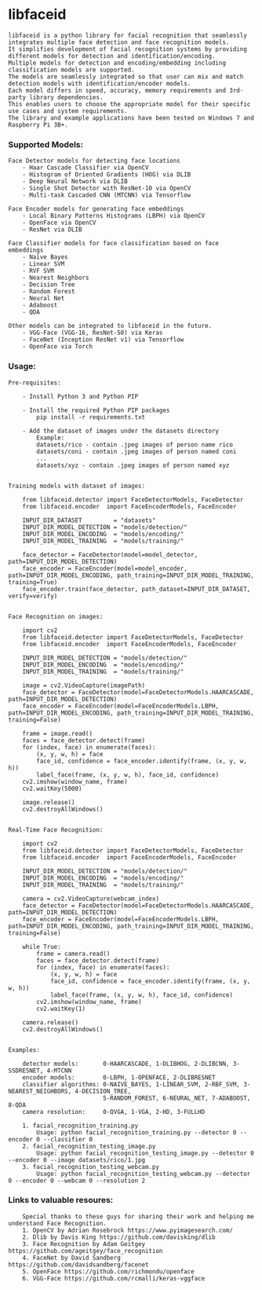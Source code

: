 # libfaceid

    libfaceid is a python library for facial recognition that seamlessly integrates multiple face detection and face recognition models.
    It simplifies development of facial recognition systems by providing different models for detection and identification/encoding.
    Multiple models for detection and encoding/embedding including classification models are supported.
    The models are seamlessly integrated so that user can mix and match detection models with identification/encoder models.
    Each model differs in speed, accuracy, memory requirements and 3rd-party library dependencies.
    This enables users to choose the appropriate model for their specific use cases and system requirements.
    The library and example applications have been tested on Windows 7 and Raspberry Pi 3B+.


### Supported Models:

    Face Detector models for detecting face locations
        - Haar Cascade Classifier via OpenCV
        - Histogram of Oriented Gradients (HOG) via DLIB
        - Deep Neural Network via DLIB 
        - Single Shot Detector with ResNet-10 via OpenCV
        - Multi-task Cascaded CNN (MTCNN) via Tensorflow

    Face Encoder models for generating face embeddings
        - Local Binary Patterns Histograms (LBPH) via OpenCV
        - OpenFace via OpenCV
        - ResNet via DLIB

    Face Classifier models for face classification based on face embeddings
        - Naïve Bayes
        - Linear SVM
        - RVF SVM
        - Nearest Neighbors
        - Decision Tree
        - Random Forest
        - Neural Net
        - Adaboost
        - QDA
        
    Other models can be integrated to libfaceid in the future.
        - VGG-Face (VGG-16, ResNet-50) via Keras
        - FaceNet (Inception ResNet v1) via Tensorflow
        - OpenFace via Torch


### Usage:

    Pre-requisites:

        - Install Python 3 and Python PIP

        - Install the required Python PIP packages 
            pip install -r requirements.txt

        - Add the dataset of images under the datasets directory
            Example:
            datasets/rico - contain .jpeg images of person name rico
            datasets/coni - contain .jpeg images of person named coni 
            ...
            datasets/xyz - contain .jpeg images of person named xyz 


    Training models with dataset of images:

        from libfaceid.detector import FaceDetectorModels, FaceDetector
        from libfaceid.encoder  import FaceEncoderModels, FaceEncoder

        INPUT_DIR_DATASET         = "datasets"
        INPUT_DIR_MODEL_DETECTION = "models/detection/"
        INPUT_DIR_MODEL_ENCODING  = "models/encoding/"
        INPUT_DIR_MODEL_TRAINING  = "models/training/"

        face_detector = FaceDetector(model=model_detector, path=INPUT_DIR_MODEL_DETECTION)
        face_encoder = FaceEncoder(model=model_encoder, path=INPUT_DIR_MODEL_ENCODING, path_training=INPUT_DIR_MODEL_TRAINING, training=True)
        face_encoder.train(face_detector, path_dataset=INPUT_DIR_DATASET, verify=verify)


    Face Recognition on images:

        import cv2
        from libfaceid.detector import FaceDetectorModels, FaceDetector
        from libfaceid.encoder  import FaceEncoderModels, FaceEncoder

        INPUT_DIR_MODEL_DETECTION = "models/detection/"
        INPUT_DIR_MODEL_ENCODING  = "models/encoding/"
        INPUT_DIR_MODEL_TRAINING  = "models/training/"

        image = cv2.VideoCapture(imagePath)
        face_detector = FaceDetector(model=FaceDetectorModels.HAARCASCADE, path=INPUT_DIR_MODEL_DETECTION)
        face_encoder = FaceEncoder(model=FaceEncoderModels.LBPH, path=INPUT_DIR_MODEL_ENCODING, path_training=INPUT_DIR_MODEL_TRAINING, training=False)

        frame = image.read()
        faces = face_detector.detect(frame)
        for (index, face) in enumerate(faces):
            (x, y, w, h) = face
            face_id, confidence = face_encoder.identify(frame, (x, y, w, h))
            label_face(frame, (x, y, w, h), face_id, confidence)
        cv2.imshow(window_name, frame)
        cv2.waitKey(5000)

        image.release()
        cv2.destroyAllWindows()


    Real-Time Face Recognition:

        import cv2
        from libfaceid.detector import FaceDetectorModels, FaceDetector
        from libfaceid.encoder  import FaceEncoderModels, FaceEncoder

        INPUT_DIR_MODEL_DETECTION = "models/detection/"
        INPUT_DIR_MODEL_ENCODING  = "models/encoding/"
        INPUT_DIR_MODEL_TRAINING  = "models/training/"

        camera = cv2.VideoCapture(webcam_index)
        face_detector = FaceDetector(model=FaceDetectorModels.HAARCASCADE, path=INPUT_DIR_MODEL_DETECTION)
        face_encoder = FaceEncoder(model=FaceEncoderModels.LBPH, path=INPUT_DIR_MODEL_ENCODING, path_training=INPUT_DIR_MODEL_TRAINING, training=False)

        while True:
            frame = camera.read()
            faces = face_detector.detect(frame)
            for (index, face) in enumerate(faces):
                (x, y, w, h) = face
                face_id, confidence = face_encoder.identify(frame, (x, y, w, h))
                label_face(frame, (x, y, w, h), face_id, confidence)
            cv2.imshow(window_name, frame)
            cv2.waitKey(1)

        camera.release()
        cv2.destroyAllWindows()


    Examples:

        detector models:       0-HAARCASCADE, 1-DLIBHOG, 2-DLIBCNN, 3-SSDRESNET, 4-MTCNN
        encoder models:        0-LBPH, 1-OPENFACE, 2-DLIBRESNET
        classifier algorithms: 0-NAIVE_BAYES, 1-LINEAR_SVM, 2-RBF_SVM, 3-NEAREST_NEIGHBORS, 4-DECISION_TREE, 
                               5-RANDOM_FOREST, 6-NEURAL_NET, 7-ADABOOST, 8-QDA
        camera resolution:     0-QVGA, 1-VGA, 2-HD, 3-FULLHD

        1. facial_recognition_training.py
            Usage: python facial_recognition_training.py --detector 0 --encoder 0 --classifier 0
        2. facial_recognition_testing_image.py
            Usage: python facial_recognition_testing_image.py --detector 0 --encoder 0 --image datasets/rico/1.jpg
        3. facial_recognition_testing_webcam.py
            Usage: python facial_recognition_testing_webcam.py --detector 0 --encoder 0 --webcam 0 --resolution 2



### Links to valuable resoures:

        Special thanks to these guys for sharing their work and helping me understand Face Recognition.
        1. OpenCV by Adrian Rosebrock https://www.pyimagesearch.com/
        2. Dlib by Davis King https://github.com/davisking/dlib
        3. Face Recognition by Adam Geitgey https://github.com/ageitgey/face_recognition
        4. FaceNet by David Sandberg https://github.com/davidsandberg/facenet
        5. OpenFace https://github.com/richmondu/openface        
        6. VGG-Face https://github.com/rcmalli/keras-vggface

